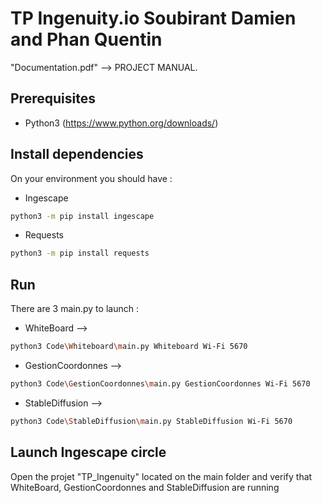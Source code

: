 # TP Ingenuity.io Soubirant Damien and Phan Quentin

"Documentation.pdf" --> PROJECT MANUAL.

## Prerequisites
* Python3 (https://www.python.org/downloads/)

## Install dependencies

On your environment you should have :

* Ingescape
```bash
python3 -m pip install ingescape
```

* Requests
```bash
python3 -m pip install requests
```

## Run

There are 3 main.py to launch :

* WhiteBoard -->
```bash
python3 Code\Whiteboard\main.py Whiteboard Wi-Fi 5670
```

* GestionCoordonnes -->
```bash
python3 Code\GestionCoordonnes\main.py GestionCoordonnes Wi-Fi 5670
```

* StableDiffusion -->
```bash
python3 Code\StableDiffusion\main.py StableDiffusion Wi-Fi 5670
```

## Launch Ingescape circle

Open the projet "TP_Ingenuity" located on the main folder and verify that WhiteBoard, GestionCoordonnes and StableDiffusion are running
